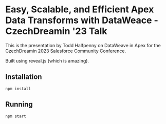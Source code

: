 # Easy, Scalable, and Efficient Apex Data Transforms with DataWeace - CzechDreamin '23 Talk
This is the presentation by Todd Halfpenny on DataWeave in Apex for the CzechDreamin 2023 Salesforce Community Conference.

Built using reveal.js (which is amazing).

## Installation
```npm install```

## Running
```npm start```